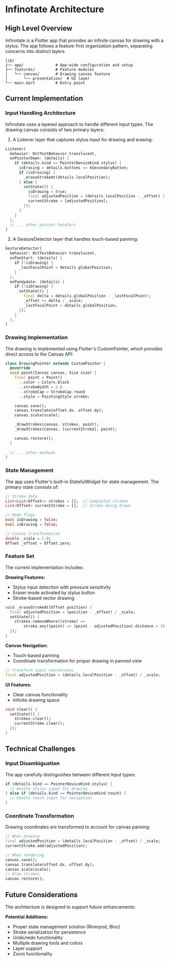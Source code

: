 # Infinotate Architecture

## High Level Overview

Infinotate is a Flutter app that provides an infinite canvas for drawing with a stylus. The app follows a feature-first organization pattern, separating concerns into distinct layers.

```
lib/
├── app/              # App-wide configuration and setup
├── features/         # Feature modules
│   └── canvas/       # Drawing canvas feature
│       └── presentation/  # UI layer
└── main.dart         # Entry point
```

## Current Implementation

### Input Handling Architecture

Infinotate uses a layered approach to handle different input types. The drawing canvas consists of two primary layers:

1. A Listener layer that captures stylus input for drawing and erasing:

```dart
Listener(
  behavior: HitTestBehavior.translucent,
  onPointerDown: (details) {
    if (details.kind == PointerDeviceKind.stylus) {
      isErasing = details.buttons == kSecondaryButton;
      if (isErasing) {
        _eraseStrokeAt(details.localPosition);
      } else {
        setState(() {
          isDrawing = true;
          final adjustedPosition = (details.localPosition - _offset) / _scale;
          currentStroke = [adjustedPosition];
        });
      }
    }
  },
  // ... other pointer handlers
)
```

2. A GestureDetector layer that handles touch-based panning:

```dart
GestureDetector(
  behavior: HitTestBehavior.translucent,
  onPanStart: (details) {
    if (!isDrawing) {
      _lastFocalPoint = details.globalPosition;
    }
  },
  onPanUpdate: (details) {
    if (!isDrawing) {
      setState(() {
        final delta = details.globalPosition - _lastFocalPoint!;
        _offset += delta / _scale;
        _lastFocalPoint = details.globalPosition;
      });
    }
  },
)
```

### Drawing Implementation

The drawing is implemented using Flutter's CustomPainter, which provides direct access to the Canvas API:

```dart
class DrawingPainter extends CustomPainter {
  @override
  void paint(Canvas canvas, Size size) {
    final paint = Paint()
      ..color = Colors.black
      ..strokeWidth = 2.0
      ..strokeCap = StrokeCap.round
      ..style = PaintingStyle.stroke;

    canvas.save();
    canvas.translate(offset.dx, offset.dy);
    canvas.scale(scale);

    _drawStrokes(canvas, strokes, paint);
    _drawStrokes(canvas, [currentStroke], paint);

    canvas.restore();
  }
  
  // ... other methods
}
```

### State Management

The app uses Flutter's built-in StatefulWidget for state management. The primary state consists of:

```dart
// Stroke data
List<List<Offset>> strokes = [];  // Completed strokes
List<Offset> currentStroke = [];  // Stroke being drawn

// Mode flags
bool isDrawing = false;
bool isErasing = false;

// Canvas transformation
double _scale = 1.0;
Offset _offset = Offset.zero;
```

### Feature Set

The current implementation includes:

**Drawing Features:**
- Stylus input detection with pressure sensitivity
- Eraser mode activated by stylus button
- Stroke-based vector drawing

```dart
void _eraseStrokeAt(Offset position) {
  final adjustedPosition = (position - _offset) / _scale;
  setState(() {
    strokes.removeWhere((stroke) =>
        stroke.any((point) => (point - adjustedPosition).distance < 10.0));
  });
}
```

**Canvas Navigation:**
- Touch-based panning
- Coordinate transformation for proper drawing in panned view

```dart
// Transform input coordinates
final adjustedPosition = (details.localPosition - _offset) / _scale;
```

**UI Features:**
- Clear canvas functionality
- Infinite drawing space

```dart
void clear() {
  setState(() {
    strokes.clear();
    currentStroke.clear();
  });
}
```

## Technical Challenges

### Input Disambiguation

The app carefully distinguishes between different input types:

```dart
if (details.kind == PointerDeviceKind.stylus) {
  // Handle stylus input for drawing
} else if (details.kind == PointerDeviceKind.touch) {
  // Handle touch input for navigation
}
```

### Coordinate Transformation

Drawing coordinates are transformed to account for canvas panning:

```dart
// When drawing
final adjustedPosition = (details.localPosition - _offset) / _scale;
currentStroke.add(adjustedPosition);

// When rendering
canvas.save();
canvas.translate(offset.dx, offset.dy);
canvas.scale(scale);
// Draw strokes
canvas.restore();
```

## Future Considerations

The architecture is designed to support future enhancements:

**Potential Additions:**
- Proper state management solution (Riverpod, Bloc)
- Stroke serialization for persistence
- Undo/redo functionality
- Multiple drawing tools and colors
- Layer support
- Zoom functionality 